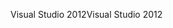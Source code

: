 <span data-ttu-id="d33da-101">Visual Studio 2012</span><span class="sxs-lookup"><span data-stu-id="d33da-101">Visual Studio 2012</span></span>